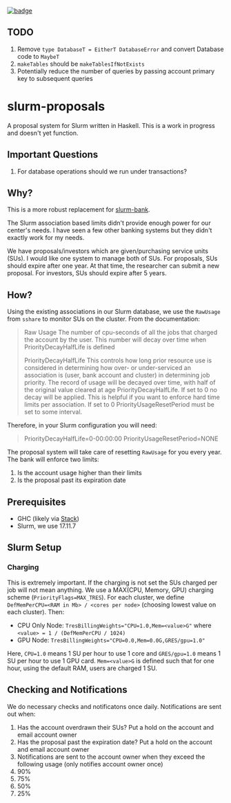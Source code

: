 [![badge](https://action-badges.now.sh/barrymoo/slurm-proposals)](https://github.com/barrymoo/slurm-proposals/actions)

TODO
---

1. Remove `type DatabaseT = EitherT DatabaseError` and convert Database code to
   `MaybeT`
2. `makeTables` should be `makeTablesIfNotExists`
3. Potentially reduce the number of queries by passing account primary key to
   subsequent queries

# slurm-proposals

A proposal system for Slurm written in Haskell. This is a work in progress and
doesn't yet function.

## Important Questions

1. For database operations should we run under transactions?

## Why?

This is a more robust replacement for [slurm-bank](https://github.com/barrymoo/slurm-bank).

The Slurm association based limits didn't provide enough power for our center's
needs. I have seen a few other banking systems but they didn't exactly work for
my needs.

We have proposals/investors which are given/purchasing service units (SUs). I
would like one system to manage both of SUs. For proposals, SUs should expire
after one year. At that time, the researcher can submit a new proposal. For
investors, SUs should expire after 5 years.

## How?

Using the existing associations in our Slurm database, we use the `RawUsage`
from `sshare` to monitor SUs on the cluster. From the documentation:


> Raw Usage
> The number of cpu-seconds of all the jobs that charged the account by the user.
> This number will decay over time when PriorityDecayHalfLife is defined
> 
> PriorityDecayHalfLife
> This controls how long prior resource use is considered in determining how
> over- or under-serviced an association is (user, bank account and cluster) in
> determining job priority. The record of usage will be decayed over time, with
> half of the original value cleared at age PriorityDecayHalfLife. If set to 0 no
> decay will be applied. This is helpful if you want to enforce hard time limits
> per association. If set to 0 PriorityUsageResetPeriod must be set to some
> interval.

Therefore, in your Slurm configuration you will need:

> PriorityDecayHalfLife=0-00:00:00
> PriorityUsageResetPeriod=NONE

The proposal system will take care of resetting `RawUsage` for you every year.
The bank will enforce two limits:

1. Is the account usage higher than their limits
2. Is the proposal past its expiration date

## Prerequisites

- GHC (likely via [Stack](https://docs.haskellstack.org/en/stable/README))
- Slurm, we use 17.11.7 

## Slurm Setup

### Charging

This is extremely important. If the charging is not set the SUs charged per job
will not mean anything. We use a MAX(CPU, Memory, GPU) charging scheme
(`PriorityFlags=MAX_TRES`). For each cluster, we define `DefMemPerCPU=<RAM in
Mb> / <cores per node>` (choosing lowest value on each cluster). Then:

- CPU Only Node: `TresBillingWeights="CPU=1.0,Mem=<value>G"` where `<value> = 1 / (DefMemPerCPU / 1024)`
- GPU Node: `TresBillingWeights="CPU=0.0,Mem=0.0G,GRES/gpu=1.0"`

Here, `CPU=1.0` means 1 SU per hour to use 1 core and `GRES/gpu=1.0` means 1 SU
per hour to use 1 GPU card. `Mem=<value>G` is defined such that for one hour,
using the default RAM, users are charged 1 SU.

## Checking and Notifications

We do necessary checks and notificatons once daily. Notifications are sent out when:

1. Has the account overdrawn their SUs? Put a hold on the account and email account owner
2. Has the proposal past the expiration date? Put a hold on the account and email account owner
3. Notifications are sent to the account owner when they exceed the following
   usage (only notifies account owner once)
  1. 90%
  2. 75%
  3. 50%
  4. 25%
